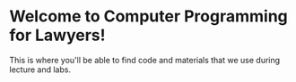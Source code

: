 # Welcome to Computer Programming for Lawyers!
This is where you'll be able to find code and materials that we use during lecture and labs.
